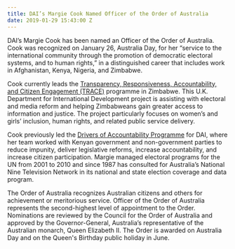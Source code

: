 ```yaml
---
title: DAI’s Margie Cook Named Officer of the Order of Australia
date: 2019-01-29 15:43:00 Z
---
```


DAI’s Margie Cook has been named an Officer of the Order of Australia. Cook was recognized on January 26, Australia Day, for her “service to the international community through the promotion of democratic electoral systems, and to human rights,” in a distinguished career that includes work in Afghanistan, Kenya, Nigeria, and Zimbabwe.

Cook currently leads the [Transparency, Responsiveness, Accountability, and Citizen Engagement (TRACE)](https://www.dai.com/our-work/projects/zimbabwe-transparency-responsiveness-accountability-and-citizen-engagement-trace) programme in Zimbabwe. This U.K. Department for International Development project is assisting with electoral and media reform and helping Zimbabweans gain greater access to information and justice. The project particularly focuses on women’s and girls’ inclusion, human rights, and related public service delivery. 

Cook previously led the [Drivers of Accountability Programme](https://www.dai.com/our-work/projects/kenya-drivers-accountability-programme-dap) for DAI, where her team worked with Kenyan government and non-government parties to reduce impunity, deliver legislative reforms, increase accountability, and increase citizen participation. Margie managed electoral programs for the UN from 2001 to 2010 and since 1987 has consulted for Australia’s National Nine Television Network in its national and state election coverage and data program.

The Order of Australia recognizes Australian citizens and others for achievement or meritorious service. Officer of the Order of Australia represents the second-highest level of appointment to the Order. Nominations are reviewed by the Council for the Order of Australia and approved by the Governor-General, Australia’s representative of the Australian monarch, Queen Elizabeth II. The Order is awarded on Australia Day and on the Queen's Birthday public holiday in June.